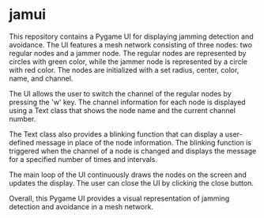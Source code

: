 # jamui

This repository contains a Pygame UI for displaying jamming detection and avoidance. The UI features a mesh network consisting of three nodes: two regular nodes and a jammer node. The regular nodes are represented by circles with green color, while the jammer node is represented by a circle with red color. The nodes are initialized with a set radius, center, color, name, and channel.

The UI allows the user to switch the channel of the regular nodes by pressing the 'w' key. The channel information for each node is displayed using a Text class that shows the node name and the current channel number.

The Text class also provides a blinking function that can display a user-defined message in place of the node information. The blinking function is triggered when the channel of a node is changed and displays the message for a specified number of times and intervals.

The main loop of the UI continuously draws the nodes on the screen and updates the display. The user can close the UI by clicking the close button.

Overall, this Pygame UI provides a visual representation of jamming detection and avoidance in a mesh network.
